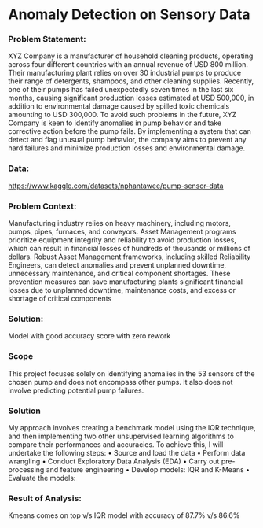 # Anomaly Detection on Sensory Data 
### Problem Statement:
XYZ Company is a manufacturer of household cleaning products, operating across four different countries with an annual revenue of USD 800 million. Their manufacturing plant relies on over 30 industrial pumps to produce their range of detergents, shampoos, and other cleaning supplies. Recently, one of their pumps has failed unexpectedly seven times in the last six months, causing significant production losses estimated at USD 500,000, in addition to environmental damage caused by spilled toxic chemicals amounting to USD 300,000. To avoid such problems in the future, XYZ Company is keen to identify anomalies in pump behavior and take corrective action before the pump fails. By implementing a system that can detect and flag unusual pump behavior, the company aims to prevent any hard failures and minimize production losses and environmental damage.
### Data:
https://www.kaggle.com/datasets/nphantawee/pump-sensor-data

### Problem Context:
Manufacturing industry relies on heavy machinery, including motors, pumps, pipes, furnaces, and conveyors. Asset Management programs prioritize equipment integrity and reliability to avoid production losses, which can result in financial losses of hundreds of thousands or millions of dollars. Robust Asset Management frameworks, including skilled Reliability Engineers, can detect anomalies and prevent unplanned downtime, unnecessary maintenance, and critical component shortages. These prevention measures can save manufacturing plants significant financial losses due to unplanned downtime, maintenance costs, and excess or shortage of critical components

### Solution:
Model with good accuracy score with zero rework

### Scope
This project focuses solely on identifying anomalies in the 53 sensors of the chosen pump and does not encompass other pumps. It also does not involve predicting potential pump failures.

### Solution
My approach involves creating a benchmark model using the IQR technique, and then implementing two other unsupervised learning algorithms to compare their performances and accuracies. To achieve this, I will undertake the following steps:
•	Source and load the data
•	Perform data wrangling
•	Conduct Exploratory Data Analysis (EDA)
•	Carry out pre-processing and feature engineering
•	Develop models: IQR and K-Means
•	Evaluate the models:

### Result of Analysis:
Kmeans comes on top v/s IQR model with accuracy of 87.7% v/s 86.6%

